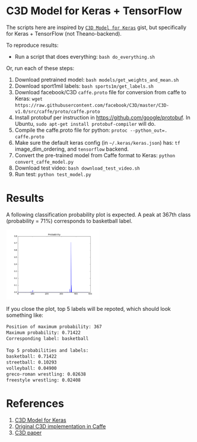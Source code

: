C3D Model for Keras + TensorFlow
================================

The scripts here are inspired by [`C3D Model for Keras`](https://gist.github.com/albertomontesg/d8b21a179c1e6cca0480ebdf292c34d2) gist, but specifically for Keras + TensorFlow (not Theano-backend).

To reproduce results:

- Run a script that does everything: `bash do_everything.sh`

Or, run each of these steps:

1. Download pretrained model: `bash models/get_weights_and_mean.sh`
2. Download sport1mil labels: `bash sports1m/get_labels.sh`
3. Download facebook/C3D `caffe.proto` file for conversion from caffe to Keras: `wget https://raw.githubusercontent.com/facebook/C3D/master/C3D-v1.0/src/caffe/proto/caffe.proto`
4. Install protobuf per instruction in https://github.com/google/protobuf. In Ubuntu, `sudo apt-get install protobuf-compiler` will do.
5. Compile the caffe.proto file for python: `protoc --python_out=. caffe.proto`
6. Make sure the default keras config (in `~/.keras/keras.json`) has: `tf` image_dim_ordering, and `tensorflow` backend.
7. Convert the pre-trained model from Caffe format to Keras: `python convert_caffe_model.py`
8. Download test video: `bash download_test_video.sh`
9. Run test: `python test_model.py`

Results
=======
A following classification probability plot is expected. A peak at 367th class (probability = 71%) corresponds to basketball label.

<img src="classification_probability.png" alt="Classification Probability Plot" width="50%">

If you close the plot, top 5 labels will be repoted, which should look something like:

```
Position of maximum probability: 367
Maximum probability: 0.71422
Corresponding label: basketball

Top 5 probabilities and labels:
basketball: 0.71422
streetball: 0.10293
volleyball: 0.04900
greco-roman wrestling: 0.02638
freestyle wrestling: 0.02408
```

References
==========

1. [C3D Model for Keras](https://gist.github.com/albertomontesg/d8b21a179c1e6cca0480ebdf292c34d2)
2. [Original C3D implementation in Caffe](https://github.com/facebook/C3D)
3. [C3D paper](https://arxiv.org/abs/1412.0767)
